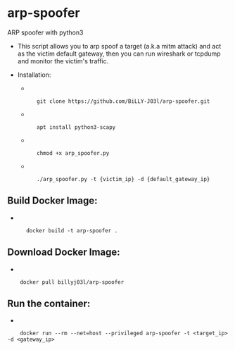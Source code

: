 # arp-spoofer
ARP spoofer with python3

- This script allows you to arp spoof a target (a.k.a mitm attack) and act as the victim default gateway, then you can run wireshark or tcpdump and monitor the victim's traffic.

- Installation:
    
    - 

            git clone https://github.com/BiLLY-J03l/arp-spoofer.git

    -

            apt install python3-scapy

    - 

            chmod +x arp_spoofer.py

    -

            ./arp_spoofer.py -t {victim_ip} -d {default_gateway_ip}

## Build Docker Image:

-

          docker build -t arp-spoofer .

## Download Docker Image:

-

        docker pull billyj03l/arp-spoofer

## Run the container:

-

        docker run --rm --net=host --privileged arp-spoofer -t <target_ip> -d <gateway_ip>

